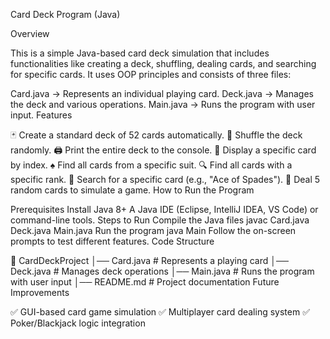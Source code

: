 Card Deck Program (Java)

Overview

This is a simple Java-based card deck simulation that includes functionalities like creating a deck, shuffling, dealing cards, and searching for specific cards. It uses OOP principles and consists of three files:

Card.java → Represents an individual playing card.
Deck.java → Manages the deck and various operations.
Main.java → Runs the program with user input.
Features

🃏 Create a standard deck of 52 cards automatically.
🔄 Shuffle the deck randomly.
🖨️ Print the entire deck to the console.
🎴 Display a specific card by index.
♠️ Find all cards from a specific suit.
🔍 Find all cards with a specific rank.
🔎 Search for a specific card (e.g., "Ace of Spades").
🎁 Deal 5 random cards to simulate a game.
How to Run the Program

Prerequisites
Install Java 8+
A Java IDE (Eclipse, IntelliJ IDEA, VS Code) or command-line tools.
Steps to Run
Compile the Java files
javac Card.java Deck.java Main.java
Run the program
java Main
Follow the on-screen prompts to test different features.
Code Structure

📂 CardDeckProject
│── Card.java       # Represents a playing card
│── Deck.java       # Manages deck operations
│── Main.java       # Runs the program with user input
│── README.md       # Project documentation
Future Improvements

✅ GUI-based card game simulation
✅ Multiplayer card dealing system
✅ Poker/Blackjack logic integration
